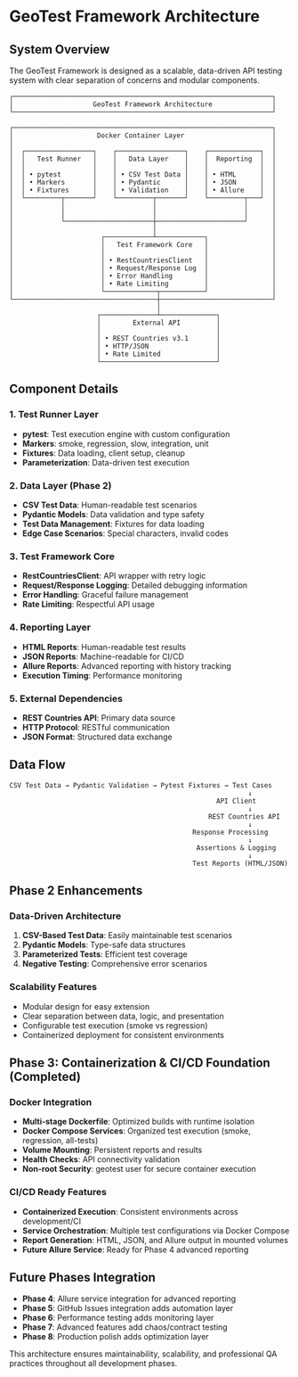 # GeoTest Framework Architecture

## System Overview

The GeoTest Framework is designed as a scalable, data-driven API testing system with clear separation of concerns and modular components.

```
┌─────────────────────────────────────────────────────────────────┐
│                    GeoTest Framework Architecture               │
└─────────────────────────────────────────────────────────────────┘

┌─────────────────────────────────────────────────────────────────┐
│                     Docker Container Layer                      │
│                                                                 │
│  ┌─────────────────┐    ┌─────────────────┐    ┌─────────────┐  │
│  │   Test Runner   │    │   Data Layer    │    │  Reporting  │  │
│  │                 │    │                 │    │             │  │
│  │ • pytest        │    │ • CSV Test Data │    │ • HTML      │  │
│  │ • Markers       │    │ • Pydantic      │    │ • JSON      │  │
│  │ • Fixtures      │    │ • Validation    │    │ • Allure    │  │
│  └─────────┬───────┘    └─────────┬───────┘    └─────────┬───┘  │
│            │                      │                      │      │
│            │                      │                      │      │
│            └──────────────────────┼──────────────────────┘      │
│                                   │                             │
│                      ┌────────────┴────────────┐                │
│                      │   Test Framework Core   │                │
│                      │                         │                │
│                      │ • RestCountriesClient   │                │
│                      │ • Request/Response Log  │                │
│                      │ • Error Handling        │                │
│                      │ • Rate Limiting         │                │
│                      └─────────────┬───────────┘                │
└────────────────────────────────────┼────────────────────────────┘
                                     │
                      ┌──────────────┴──────────────┐
                      │        External API         │
                      │                             │
                      │ • REST Countries v3.1       │
                      │ • HTTP/JSON                 │
                      │ • Rate Limited              │
                      └─────────────────────────────┘
```

## Component Details

### 1. Test Runner Layer
- **pytest**: Test execution engine with custom configuration
- **Markers**: smoke, regression, slow, integration, unit
- **Fixtures**: Data loading, client setup, cleanup
- **Parameterization**: Data-driven test execution

### 2. Data Layer (Phase 2)
- **CSV Test Data**: Human-readable test scenarios
- **Pydantic Models**: Data validation and type safety
- **Test Data Management**: Fixtures for data loading
- **Edge Case Scenarios**: Special characters, invalid codes

### 3. Test Framework Core
- **RestCountriesClient**: API wrapper with retry logic
- **Request/Response Logging**: Detailed debugging information
- **Error Handling**: Graceful failure management
- **Rate Limiting**: Respectful API usage

### 4. Reporting Layer
- **HTML Reports**: Human-readable test results
- **JSON Reports**: Machine-readable for CI/CD
- **Allure Reports**: Advanced reporting with history tracking
- **Execution Timing**: Performance monitoring

### 5. External Dependencies
- **REST Countries API**: Primary data source
- **HTTP Protocol**: RESTful communication
- **JSON Format**: Structured data exchange

## Data Flow

```
CSV Test Data → Pydantic Validation → Pytest Fixtures → Test Cases
                                                            ↓
                                                    API Client
                                                            ↓
                                                  REST Countries API
                                                            ↓
                                              Response Processing
                                                            ↓
                                               Assertions & Logging
                                                            ↓
                                              Test Reports (HTML/JSON)
```

## Phase 2 Enhancements

### Data-Driven Architecture
1. **CSV-Based Test Data**: Easily maintainable test scenarios
2. **Pydantic Models**: Type-safe data structures
3. **Parameterized Tests**: Efficient test coverage
4. **Negative Testing**: Comprehensive error scenarios

### Scalability Features
- Modular design for easy extension
- Clear separation between data, logic, and presentation
- Configurable test execution (smoke vs regression)
- Containerized deployment for consistent environments

## Phase 3: Containerization & CI/CD Foundation (Completed)

### Docker Integration
- **Multi-stage Dockerfile**: Optimized builds with runtime isolation
- **Docker Compose Services**: Organized test execution (smoke, regression, all-tests)
- **Volume Mounting**: Persistent reports and results
- **Health Checks**: API connectivity validation
- **Non-root Security**: geotest user for secure container execution

### CI/CD Ready Features
- **Containerized Execution**: Consistent environments across development/CI
- **Service Orchestration**: Multiple test configurations via Docker Compose
- **Report Generation**: HTML, JSON, and Allure output in mounted volumes
- **Future Allure Service**: Ready for Phase 4 advanced reporting

## Future Phases Integration

- **Phase 4**: Allure service integration for advanced reporting
- **Phase 5**: GitHub Issues integration adds automation layer
- **Phase 6**: Performance testing adds monitoring layer
- **Phase 7**: Advanced features add chaos/contract testing
- **Phase 8**: Production polish adds optimization layer

This architecture ensures maintainability, scalability, and professional QA practices throughout all development phases.